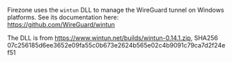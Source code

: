 Firezone uses the `wintun` DLL to manage the WireGuard tunnel on Windows platforms. See its documentation here: https://github.com/WireGuard/wintun

The DLL is from https://www.wintun.net/builds/wintun-0.14.1.zip, SHA256 07c256185d6ee3652e09fa55c0b673e2624b565e02c4b9091c79ca7d2f24ef51
